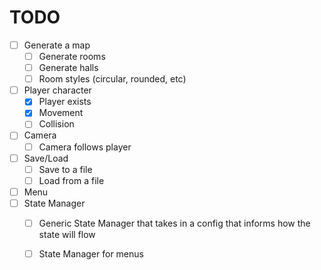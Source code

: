 # TODO
- [ ] Generate a map
  - [ ] Generate rooms 
  - [ ] Generate halls
  - [ ] Room styles (circular, rounded, etc)
- [ ] Player character
  - [x] Player exists
  - [x] Movement
  - [ ] Collision
- [ ] Camera
  - [ ] Camera follows player
- [ ] Save/Load
  - [ ] Save to a file
  - [ ] Load from a file
- [ ] Menu
- [ ] State Manager
  - [ ] Generic State Manager that takes in a config that informs how the state will flow
  - [ ] State Manager for menus



